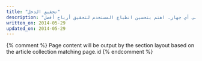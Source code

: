 ```yaml
---
title: "تحقيق الدخل"
description: "تعرف على كيفية تحسين أرباحك على أي جهاز. اهتم بتحسين انطباع المستخدم لتحقيق أرباح أفضل."
written_on: 2014-05-29
updated_on: 2014-05-29
---
```


{% comment %}
Page content will be output by the section layout based on the article collection matching page.id
{% endcomment %}


